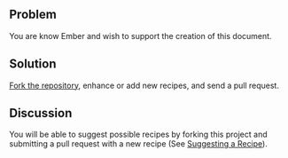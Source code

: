 ## Problem

You are know Ember and wish to support the creation of this document.

## Solution

[Fork the repository](https://github.com/emberjs/website), enhance or add new recipes, and send a pull request.

## Discussion

You will be able to suggest possible recipes by forking this project and submitting a pull request with a new recipe (See [Suggesting a Recipe](/guides/cookbook/contributing/suggesting_a_recipe)).